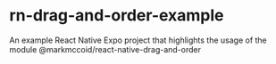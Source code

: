 # rn-drag-and-order-example
An example React Native Expo project that highlights the usage of the module @markmccoid/react-native-drag-and-order

